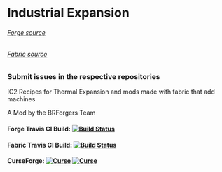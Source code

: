 # Industrial Expansion

###### [Forge source](https://github.com/BRForgers/IndustrialExpansion-Forge) 
###### [Fabric source](https://github.com/BRForgers/IndustrialExpansion-Fabric) 
### Submit issues in the respective repositories

IC2 Recipes for Thermal Expansion and mods made with fabric that add machines

A Mod by the BRForgers Team

#### Forge Travis CI Build: [![Build Status](https://travis-ci.org/BRForgers/IndustrialExpansion-Forge.svg?branch=master)](https://travis-ci.org/BRForgers/IndustrialExpansion-Forge)
#### Fabric Travis CI Build: [![Build Status](https://travis-ci.org/BRForgers/IndustrialExpansion-Fabric.svg?branch=master)](https://travis-ci.org/BRForgers/IndustrialExpansion-Fabric)
#### CurseForge: [![Curse](http://cf.way2muchnoise.eu/versions/238834_latest.svg)](https://www.curseforge.com/minecraft/mc-mods/industrial-expansion-te-addon) [![Curse](http://cf.way2muchnoise.eu/238834.svg)](https://www.curseforge.com/minecraft/mc-mods/industrial-expansion-te-addon)
